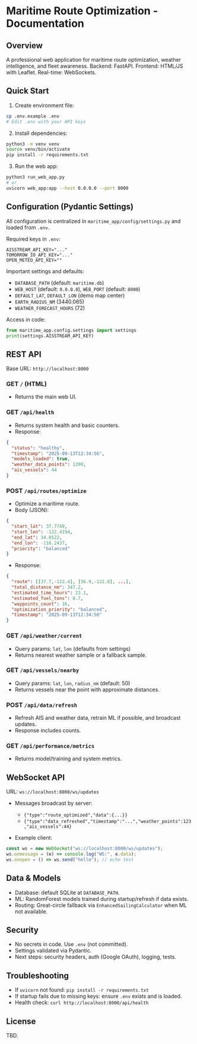 # Maritime Route Optimization - Documentation

## Overview
A professional web application for maritime route optimization, weather intelligence, and fleet awareness. Backend: FastAPI. Frontend: HTML/JS with Leaflet. Real-time: WebSockets.

## Quick Start
1. Create environment file:
```bash
cp .env.example .env
# Edit .env with your API keys
```
2. Install dependencies:
```bash
python3 -m venv venv
source venv/bin/activate
pip install -r requirements.txt
```
3. Run the web app:
```bash
python3 run_web_app.py
# or
uvicorn web_app:app --host 0.0.0.0 --port 8000
```

## Configuration (Pydantic Settings)
All configuration is centralized in `maritime_app/config/settings.py` and loaded from `.env`.

Required keys in `.env`:
```env
AISSTREAM_API_KEY="..."
TOMORROW_IO_API_KEY="..."
OPEN_METEO_API_KEY=""
```
Important settings and defaults:
- `DATABASE_PATH` (default: `maritime.db`)
- `WEB_HOST` (default: `0.0.0.0`), `WEB_PORT` (default: `8000`)
- `DEFAULT_LAT`, `DEFAULT_LON` (demo map center)
- `EARTH_RADIUS_NM` (3440.065)
- `WEATHER_FORECAST_HOURS` (72)

Access in code:
```python
from maritime_app.config.settings import settings
print(settings.AISSTREAM_API_KEY)
```

## REST API
Base URL: `http://localhost:8000`

### GET `/` (HTML)
- Returns the main web UI.

### GET `/api/health`
- Returns system health and basic counters.
- Response:
```json
{
  "status": "healthy",
  "timestamp": "2025-09-13T12:34:56",
  "models_loaded": true,
  "weather_data_points": 1200,
  "ais_vessels": 44
}
```

### POST `/api/routes/optimize`
- Optimize a maritime route.
- Body (JSON):
```json
{
  "start_lat": 37.7749,
  "start_lon": -122.4194,
  "end_lat": 34.0522,
  "end_lon": -118.2437,
  "priority": "balanced"
}
```
- Response:
```json
{
  "route": [[37.7,-122.4], [36.9,-121.8], ...],
  "total_distance_nm": 347.2,
  "estimated_time_hours": 23.1,
  "estimated_fuel_tons": 8.7,
  "waypoints_count": 16,
  "optimization_priority": "balanced",
  "timestamp": "2025-09-13T12:34:56"
}
```

### GET `/api/weather/current`
- Query params: `lat`, `lon` (defaults from settings)
- Returns nearest weather sample or a fallback sample.

### GET `/api/vessels/nearby`
- Query params: `lat`, `lon`, `radius_nm` (default: 50)
- Returns vessels near the point with approximate distances.

### POST `/api/data/refresh`
- Refresh AIS and weather data, retrain ML if possible, and broadcast updates.
- Response includes counts.

### GET `/api/performance/metrics`
- Returns model/training and system metrics.

## WebSocket API
URL: `ws://localhost:8000/ws/updates`

- Messages broadcast by server:
  - `{"type":"route_optimized","data":{...}}`
  - `{"type":"data_refreshed","timestamp":"...","weather_points":123,"ais_vessels":44}`

- Example client:
```javascript
const ws = new WebSocket("ws://localhost:8000/ws/updates");
ws.onmessage = (e) => console.log("WS:", e.data);
ws.onopen = () => ws.send("hello"); // echo test
```

## Data & Models
- Database: default SQLite at `DATABASE_PATH`.
- ML: RandomForest models trained during startup/refresh if data exists.
- Routing: Great-circle fallback via `EnhancedSailingCalculator` when ML not available.

## Security
- No secrets in code. Use `.env` (not committed).
- Settings validated via Pydantic.
- Next steps: security headers, auth (Google OAuth), logging, tests.

## Troubleshooting
- If `uvicorn` not found: `pip install -r requirements.txt`
- If startup fails due to missing keys: ensure `.env` exists and is loaded.
- Health check: `curl http://localhost:8000/api/health`

## License
TBD.

